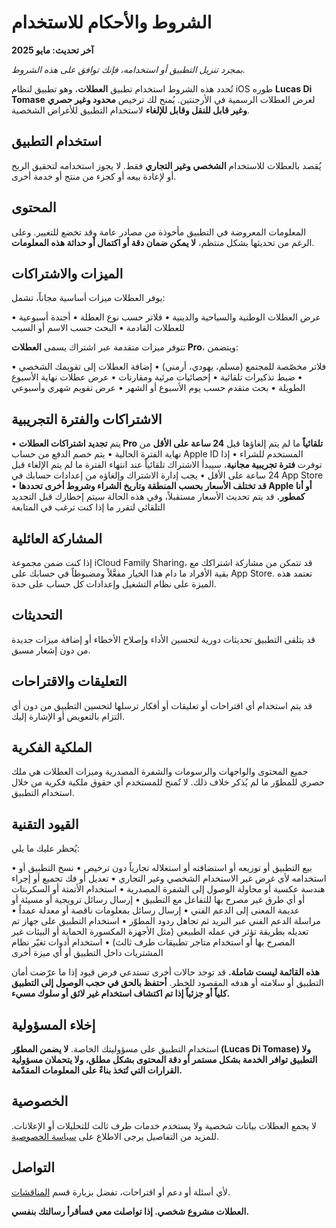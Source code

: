 # الشروط والأحكام للاستخدام

**آخر تحديث: مايو 2025**

*بمجرد تنزيل التطبيق أو استخدامه، فإنك توافق على هذه الشروط.*

تُحدد هذه الشروط استخدام تطبيق **العطلات**، وهو تطبيق لنظام iOS طوره **Lucas Di Tomase** لعرض العطلات الرسمية في الأرجنتين. يُمنح لك ترخيص **محدود وغير حصري وغير قابل للنقل وقابل للإلغاء** لاستخدام التطبيق للأغراض الشخصية.

## استخدام التطبيق

يُقصد بالعطلات للاستخدام **الشخصي وغير التجاري** فقط. لا يجوز استخدامه لتحقيق الربح أو لإعادة بيعه أو كجزء من منتج أو خدمة أخرى.

## المحتوى

المعلومات المعروضة في التطبيق مأخوذة من مصادر عامة وقد تخضع للتغيير. وعلى الرغم من تحديثها بشكل منتظم، **لا يمكن ضمان دقة أو اكتمال أو حداثة هذه المعلومات**.

## الميزات والاشتراكات

يوفر العطلات ميزات أساسية مجاناً، تشمل:

• عرض العطلات الوطنية والسياحية والدينية
• فلاتر حسب نوع العطلة
• أجندة أسبوعية للعطلات القادمة
• البحث حسب الاسم أو السبب

تتوفر ميزات متقدمة عبر اشتراك يسمى **العطلات Pro**، ويتضمن:

• فلاتر مخصّصة للمجتمع (مسلم، يهودي، أرمني)
• إضافة العطلات إلى تقويمك الشخصي
• ضبط تذكيرات تلقائية
• إحصائيات مرئية ومقارنات
• عرض عطلات نهاية الأسبوع الطويلة
• بحث متقدم حسب يوم الأسبوع أو الشهر
• عرض تقويم شهري وأسبوعي

## الاشتراكات والفترة التجريبية

• يتم **تجديد اشتراكات العطلات Pro تلقائياً** ما لم يتم إلغاؤها قبل **24 ساعة على الأقل** من نهاية الفترة الحالية
• يتم خصم الدفع من حساب Apple ID المستخدم للشراء
• إذا توفرت **فترة تجريبية مجانية**، سيبدأ الاشتراك تلقائياً عند انتهاء الفترة ما لم يتم الإلغاء قبل 24 ساعة على الأقل
• يجب إدارة الاشتراك وإلغاؤه من إعدادات حسابك في App Store
• **قد تختلف الأسعار بحسب المنطقة وتاريخ الشراء وشروط أخرى تحددها Apple أو أنا كمطور.** قد يتم تحديث الأسعار مستقبلاً، وفي هذه الحالة سيتم إخطارك قبل التجديد التلقائي لتقرر ما إذا كنت ترغب في المتابعة

## المشاركة العائلية

إذا كنت ضمن مجموعة iCloud Family Sharing، قد تتمكن من مشاركة اشتراكك مع بقية الأفراد ما دام هذا الخيار مفعَّلاً ومضبوطاً في حسابك على App Store. تعتمد هذه الميزة على نظام التشغيل وإعدادات كل حساب على حدة.

## التحديثات

قد يتلقى التطبيق تحديثات دورية لتحسين الأداء وإصلاح الأخطاء أو إضافة ميزات جديدة من دون إشعار مسبق.

## التعليقات والاقتراحات

قد يتم استخدام أي اقتراحات أو تعليقات أو أفكار ترسلها لتحسين التطبيق من دون أي التزام بالتعويض أو الإشارة إليك.

## الملكية الفكرية

جميع المحتوى والواجهات والرسومات والشفرة المصدرية وميزات العطلات هي ملك حصري للمطوّر ما لم يُذكر خلاف ذلك. لا تُمنح للمستخدم أي حقوق ملكية فكرية من خلال استخدام التطبيق.

## القيود التقنية

يُحظر عليك ما يلي:

• بيع التطبيق أو توزيعه أو استضافته أو استغلاله تجارياً دون ترخيص
• نسخ التطبيق أو استخدامه لأي غرض غير الاستخدام الشخصي وغير التجاري
• تعديل أو فك تجميع أو إجراء هندسة عكسية أو محاولة الوصول إلى الشفرة المصدرية
• استخدام الأتمتة أو السكربتات أو أي طرق غير مصرح بها للتفاعل مع التطبيق
• إرسال رسائل ترويجية أو مسيئة أو عديمة المعنى إلى الدعم الفني
• إرسال رسائل بمعلومات ناقصة أو معدلة عمداً
• مراسلة الدعم الفني عبر البريد ثم تجاهل ردود المطوّر
• استخدام التطبيق على جهاز تم تعديله بطريقة تؤثر في عمله الطبيعي (مثل الأجهزة المكسورة الحماية أو البيئات غير المصرح بها أو استخدام متاجر تطبيقات طرف ثالث)
• استخدام أدوات تغيّر نظام المشتريات داخل التطبيق أو أي ميزة أخرى

**هذه القائمة ليست شاملة.** قد توجد حالات أخرى تستدعي فرض قيود إذا ما عرّضت أمان التطبيق أو سلامته أو هدفه المقصود للخطر. **أحتفظ بالحق في حجب الوصول إلى التطبيق كلياً أو جزئياً إذا تم اكتشاف استخدام غير لائق أو سلوك مسيء.**

## إخلاء المسؤولية

استخدام التطبيق على مسؤوليتك الخاصة. **لا يضمن المطوّر (Lucas Di Tomase) ولا التطبيق توافر الخدمة بشكل مستمر أو دقة المحتوى بشكل مطلق، ولا يتحملان مسؤولية القرارات التي تُتخذ بناءً على المعلومات المقدّمة.**

## الخصوصية

لا يجمع العطلات بيانات شخصية ولا يستخدم خدمات طرف ثالث للتحليلات أو الإعلانات. للمزيد من التفاصيل يرجى الاطلاع على [سياسة الخصوصية](https://lucasditomase.github.io/feriados/ar/privacy-policy).

## التواصل

لأي أسئلة أو دعم أو اقتراحات، تفضل بزيارة قسم [المناقشات](https://github.com/lucasditomase/feriados/discussions).

**العطلات مشروع شخصي. إذا تواصلت معي فسأقرأ رسالتك بنفسي.**
